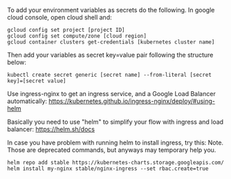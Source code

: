 
To add your environment variables as secrets do the following.
In google cloud console, open cloud shell and:
~~~
gcloud config set project [project ID]
gcloud config set compute/zone [cloud region]
gcloud container clusters get-credentials [kubernetes cluster name]
~~~
Then add your variables as secret key=value pair following the structure below:
~~~
kubectl create secret generic [secret name] --from-literal [secret key]=[secret value]
~~~

Use ingress-nginx to get an ingress service, and a Google Load Balancer automatically:
https://kubernetes.github.io/ingress-nginx/deploy/#using-helm

Basically you need to use "helm" to simplify your flow with ingress and load balancer:
https://helm.sh/docs

In case you have problem with running helm to install ingress, try this:
Note. Those are deprecated commands, but anyways may temporary help you.
~~~
helm repo add stable https://kubernetes-charts.storage.googleapis.com/
helm install my-nginx stable/nginx-ingress --set rbac.create=true 
~~~